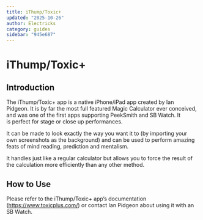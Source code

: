```yaml
---
title: iThump/Toxic+
updated: "2025-10-26"
author: Electricks
category: guides
sidebar: "945e687"
---
```


# iThump/Toxic+

## Introduction

The iThump/Toxic+ app is a native iPhone/iPad app created by Ian Pidgeon. It is by far the most full featured Magic Calculator ever conceived, and was one of the first apps supporting PeekSmith and SB Watch. It is perfect for stage or close up performances.

It can be made to look exactly the way you want it to (by importing your own screenshots as the background) and can be used to perform amazing feats of mind reading, prediction and mentalism.

It handles just like a regular calculator but allows you to force the result of the calculation more efficiently than any other method.

## How to Use

Please refer to the iThump/Toxic+ app’s documentation (https://www.toxicplus.com/) or contact Ian Pidgeon about using it with an SB Watch.